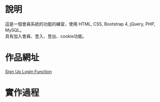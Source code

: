 # 說明
這是一個會員系統的功能的練習，使用 HTML, CSS, Bootstrap 4, jQuery, PHP, MySQL。  
具有加入會員、登入、登出、cookie功能。
# 作品網址
[Sign Up Login Function](http://idontwannarock-com.stackstaging.com/project/login-signup/)
# 實作過程
